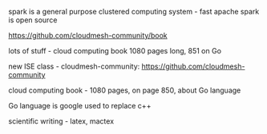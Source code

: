spark is a general purpose clustered computing system - fast
apache spark is open source

https://github.com/cloudmesh-community/book

lots of stuff - cloud computing book 1080 pages long, 851 on Go


new ISE class - cloudmesh-community:
https://github.com/cloudmesh-community

cloud computing book - 1080 pages, on page 850, about Go language

Go language is google used to replace c++

scientific writing - latex, mactex
